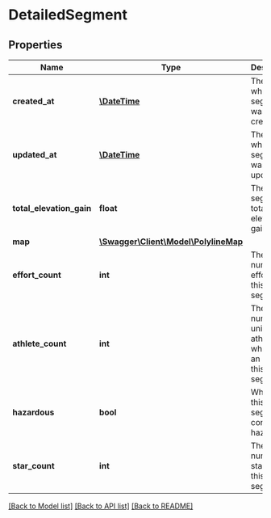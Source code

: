 # DetailedSegment

## Properties
Name | Type | Description | Notes
------------ | ------------- | ------------- | -------------
**created_at** | [**\DateTime**](\DateTime.md) | The time at which the segment was created. | [optional] 
**updated_at** | [**\DateTime**](\DateTime.md) | The time at which the segment was last updated. | [optional] 
**total_elevation_gain** | **float** | The segment&#x27;s total elevation gain. | [optional] 
**map** | [**\Swagger\Client\Model\PolylineMap**](PolylineMap.md) |  | [optional] 
**effort_count** | **int** | The total number of efforts for this segment | [optional] 
**athlete_count** | **int** | The number of unique athletes who have an effort for this segment | [optional] 
**hazardous** | **bool** | Whether this segment is considered hazardous | [optional] 
**star_count** | **int** | The number of stars for this segment | [optional] 

[[Back to Model list]](../../README.md#documentation-for-models) [[Back to API list]](../../README.md#documentation-for-api-endpoints) [[Back to README]](../../README.md)

